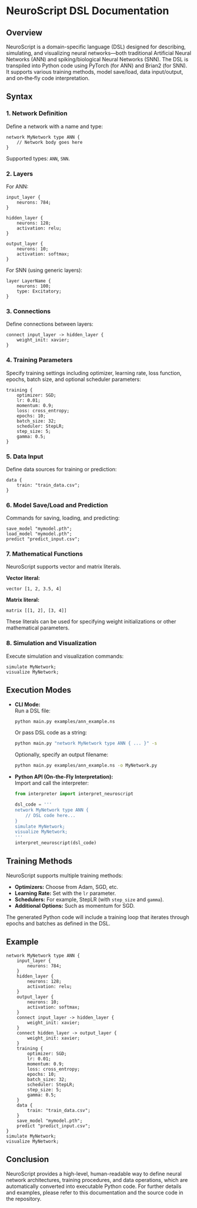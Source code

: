 # NeuroScript DSL Documentation

## Overview

NeuroScript is a domain-specific language (DSL) designed for describing, simulating, and visualizing neural networks—both traditional Artificial Neural Networks (ANN) and spiking/biological Neural Networks (SNN). The DSL is transpiled into Python code using PyTorch (for ANN) and Brian2 (for SNN). It supports various training methods, model save/load, data input/output, and on‑the‑fly code interpretation.

## Syntax

### 1. Network Definition
Define a network with a name and type:
```neuroscript
network MyNetwork type ANN {
    // Network body goes here
}
```
Supported types: `ANN`, `SNN`.

### 2. Layers
For ANN:
```neuroscript
input_layer {
    neurons: 784;
}

hidden_layer {
    neurons: 128;
    activation: relu;
}

output_layer {
    neurons: 10;
    activation: softmax;
}
```
For SNN (using generic layers):
```neuroscript
layer LayerName {
    neurons: 100;
    type: Excitatory;
}
```

### 3. Connections
Define connections between layers:
```neuroscript
connect input_layer -> hidden_layer {
    weight_init: xavier;
}
```

### 4. Training Parameters
Specify training settings including optimizer, learning rate, loss function, epochs, batch size, and optional scheduler parameters:
```neuroscript
training {
    optimizer: SGD;
    lr: 0.01;
    momentum: 0.9;
    loss: cross_entropy;
    epochs: 10;
    batch_size: 32;
    scheduler: StepLR;
    step_size: 5;
    gamma: 0.5;
}
```

### 5. Data Input
Define data sources for training or prediction:
```neuroscript
data {
    train: "train_data.csv";
}
```

### 6. Model Save/Load and Prediction
Commands for saving, loading, and predicting:
```neuroscript
save_model "mymodel.pth";
load_model "mymodel.pth";
predict "predict_input.csv";
```

### 7. Mathematical Functions
NeuroScript supports vector and matrix literals.

**Vector literal:**
```neuroscript
vector [1, 2, 3.5, 4]
```

**Matrix literal:**
```neuroscript
matrix [[1, 2], [3, 4]]
```
These literals can be used for specifying weight initializations or other mathematical parameters.

### 8. Simulation and Visualization
Execute simulation and visualization commands:
```neuroscript
simulate MyNetwork;
visualize MyNetwork;
```

## Execution Modes

- **CLI Mode:**  
  Run a DSL file:
  ```bash
  python main.py examples/ann_example.ns
  ```
  Or pass DSL code as a string:
  ```bash
  python main.py "network MyNetwork type ANN { ... }" -s
  ```
  Optionally, specify an output filename:
  ```bash
  python main.py examples/ann_example.ns -o MyNetwork.py
  ```

- **Python API (On-the-Fly Interpretation):**  
  Import and call the interpreter:
  ```python
  from interpreter import interpret_neuroscript
  
  dsl_code = '''
  network MyNetwork type ANN {
      // DSL code here...
  }
  simulate MyNetwork;
  visualize MyNetwork;
  '''
  interpret_neuroscript(dsl_code)
  ```

## Training Methods

NeuroScript supports multiple training methods:
- **Optimizers:** Choose from Adam, SGD, etc.
- **Learning Rate:** Set with the `lr` parameter.
- **Schedulers:** For example, StepLR (with `step_size` and `gamma`).
- **Additional Options:** Such as momentum for SGD.

The generated Python code will include a training loop that iterates through epochs and batches as defined in the DSL.

## Example

```neuroscript
network MyNetwork type ANN {
    input_layer {
        neurons: 784;
    }
    hidden_layer {
        neurons: 128;
        activation: relu;
    }
    output_layer {
        neurons: 10;
        activation: softmax;
    }
    connect input_layer -> hidden_layer {
        weight_init: xavier;
    }
    connect hidden_layer -> output_layer {
        weight_init: xavier;
    }
    training {
        optimizer: SGD;
        lr: 0.01;
        momentum: 0.9;
        loss: cross_entropy;
        epochs: 10;
        batch_size: 32;
        scheduler: StepLR;
        step_size: 5;
        gamma: 0.5;
    }
    data {
        train: "train_data.csv";
    }
    save_model "mymodel.pth";
    predict "predict_input.csv";
}
simulate MyNetwork;
visualize MyNetwork;
```

## Conclusion

NeuroScript provides a high-level, human-readable way to define neural network architectures, training procedures, and data operations, which are automatically converted into executable Python code. For further details and examples, please refer to this documentation and the source code in the repository.

